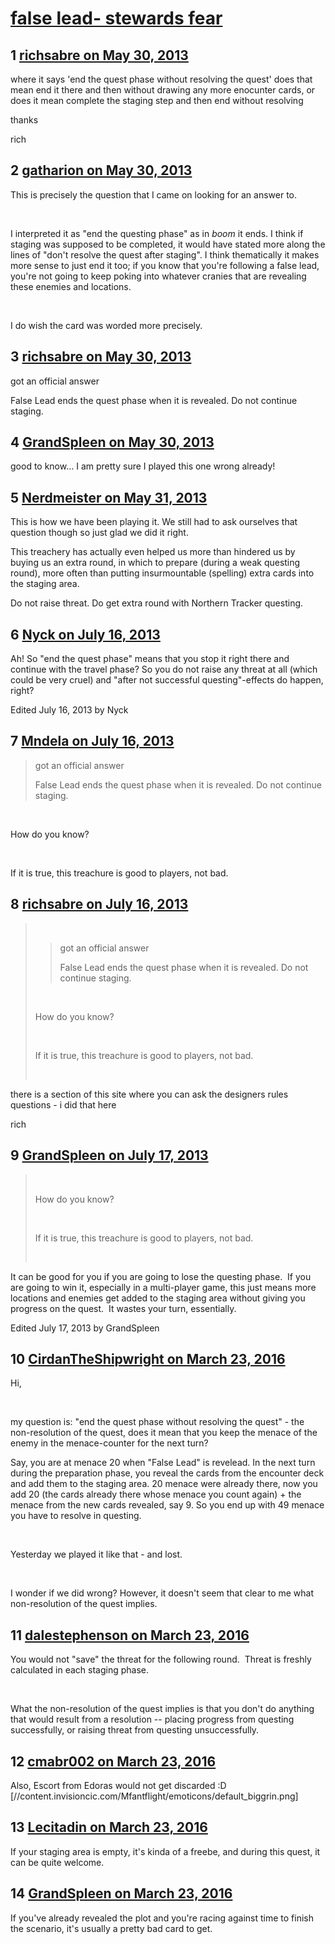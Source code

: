 # [false lead- stewards fear](https://community.fantasyflightgames.com/topic/84499-false-lead-stewards-fear/)

## 1 [richsabre on May 30, 2013](https://community.fantasyflightgames.com/topic/84499-false-lead-stewards-fear/?do=findComment&comment=800263)

where it says 'end the quest phase without resolving the quest' does that mean end it there and then without drawing any more enocunter cards, or does it mean complete the staging step and then end without resolving

thanks

rich

## 2 [gatharion on May 30, 2013](https://community.fantasyflightgames.com/topic/84499-false-lead-stewards-fear/?do=findComment&comment=800288)

This is precisely the question that I came on looking for an answer to. 

 

I interpreted it as "end the questing phase" as in *boom* it ends. I think if staging was supposed to be completed, it would have stated more along the lines of "don't resolve the quest after staging". I think thematically it makes more sense to just end it too; if you know that you're following a false lead, you're not going to keep poking into whatever cranies that are revealing these enemies and locations.

 

I do wish the card was worded more precisely. 

## 3 [richsabre on May 30, 2013](https://community.fantasyflightgames.com/topic/84499-false-lead-stewards-fear/?do=findComment&comment=800449)

got an official answer

False Lead ends the quest phase when it is revealed. Do not continue staging.

## 4 [GrandSpleen on May 30, 2013](https://community.fantasyflightgames.com/topic/84499-false-lead-stewards-fear/?do=findComment&comment=800475)

good to know… I am pretty sure I played this one wrong already!

## 5 [Nerdmeister on May 31, 2013](https://community.fantasyflightgames.com/topic/84499-false-lead-stewards-fear/?do=findComment&comment=800551)

This is how we have been playing it. We still had to ask ourselves that question though so just glad we did it right.

This treachery has actually even helped us more than hindered us by buying us an extra round, in which to prepare (during a weak questing round), more often than putting insurmountable (spelling) extra cards into the staging area.

Do not raise threat. Do get extra round with Northern Tracker questing.

## 6 [Nyck on July 16, 2013](https://community.fantasyflightgames.com/topic/84499-false-lead-stewards-fear/?do=findComment&comment=815116)

Ah! So "end the quest phase" means that you stop it right there and continue with the travel phase? So you do not raise any threat at all (which could be very cruel) and "after not successful questing"-effects do happen, right?

Edited July 16, 2013 by Nyck

## 7 [Mndela on July 16, 2013](https://community.fantasyflightgames.com/topic/84499-false-lead-stewards-fear/?do=findComment&comment=815198)

> got an official answer
> 
> False Lead ends the quest phase when it is revealed. Do not continue staging.

 

How do you know?

 

If it is true, this treachure is good to players, not bad.

## 8 [richsabre on July 16, 2013](https://community.fantasyflightgames.com/topic/84499-false-lead-stewards-fear/?do=findComment&comment=815316)

>  
> 
> > got an official answer
> > 
> > False Lead ends the quest phase when it is revealed. Do not continue staging.
> 
>  
> 
> How do you know?
> 
>  
> 
> If it is true, this treachure is good to players, not bad.
> 
>  

there is a section of this site where you can ask the designers rules questions - i did that here

rich

## 9 [GrandSpleen on July 17, 2013](https://community.fantasyflightgames.com/topic/84499-false-lead-stewards-fear/?do=findComment&comment=815684)

>  
> 
> How do you know?
> 
>  
> 
> If it is true, this treachure is good to players, not bad.
> 
>  

It can be good for you if you are going to lose the questing phase.  If you are going to win it, especially in a multi-player game, this just means more locations and enemies get added to the staging area without giving you progress on the quest.  It wastes your turn, essentially.  

Edited July 17, 2013 by GrandSpleen

## 10 [CirdanTheShipwright on March 23, 2016](https://community.fantasyflightgames.com/topic/84499-false-lead-stewards-fear/?do=findComment&comment=2119931)

Hi,

 

my question is: "end the quest phase without resolving the quest" - the non-resolution of the quest, does it mean that you keep the menace of the enemy in the menace-counter for the next turn?

Say, you are at menace 20 when "False Lead" is revelead. In the next turn during the preparation phase, you reveal the cards from the encounter deck and add them to the staging area. 20 menace were already there, now you add 20 (the cards already there whose menace you count again) + the menace from the new cards revealed, say 9. So you end up with 49 menace you have to resolve in questing. 

 

Yesterday we played it like that - and lost.

 

I wonder if we did wrong? However, it doesn't seem that clear to me what non-resolution of the quest implies.

## 11 [dalestephenson on March 23, 2016](https://community.fantasyflightgames.com/topic/84499-false-lead-stewards-fear/?do=findComment&comment=2120310)

You would not "save" the threat for the following round.  Threat is freshly calculated in each staging phase.

 

What the non-resolution of the quest implies is that you don't do anything that would result from a resolution -- placing progress from questing successfully, or raising threat from questing unsuccessfully.

## 12 [cmabr002 on March 23, 2016](https://community.fantasyflightgames.com/topic/84499-false-lead-stewards-fear/?do=findComment&comment=2120599)

Also, Escort from Edoras would not get discarded :D [//content.invisioncic.com/Mfantflight/emoticons/default_biggrin.png]

## 13 [Lecitadin on March 23, 2016](https://community.fantasyflightgames.com/topic/84499-false-lead-stewards-fear/?do=findComment&comment=2120904)

If your staging area is empty, it's kinda of a freebe, and during this quest, it can be quite welcome.

## 14 [GrandSpleen on March 23, 2016](https://community.fantasyflightgames.com/topic/84499-false-lead-stewards-fear/?do=findComment&comment=2121087)

If you've already revealed the plot and you're racing against time to finish the scenario, it's usually a pretty bad card to get.

